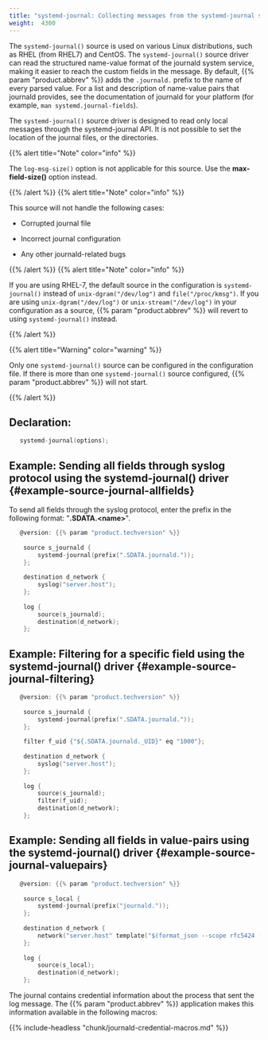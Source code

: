 ```yaml
---
title: "systemd-journal: Collecting messages from the systemd-journal system log storage"
weight:  4300
---
```

<!-- DISCLAIMER: This file is based on the syslog-ng Open Source Edition documentation https://github.com/balabit/syslog-ng-ose-guides/commit/2f4a52ee61d1ea9ad27cb4f3168b95408fddfdf2 and is used under the terms of The syslog-ng Open Source Edition Documentation License. The file has been modified by Axoflow. -->

The `systemd-journal()` source is used on various Linux distributions, such as RHEL (from RHEL7) and CentOS. The `systemd-journal()` source driver can read the structured name-value format of the journald system service, making it easier to reach the custom fields in the message. By default, {{% param "product.abbrev" %}} adds the `.journald.` prefix to the name of every parsed value. For a list and description of name-value pairs that journald provides, see the documentation of journald for your platform (for example, `man systemd.journal-fields`).

The `systemd-journal()` source driver is designed to read only local messages through the <span>systemd-journal</span> API. It is not possible to set the location of the journal files, or the directories.

{{% alert title="Note" color="info" %}}

The `log-msg-size()` option is not applicable for this source. Use the **max-field-size()** option instead.

{{% /alert %}} {{% alert title="Note" color="info" %}}

This source will not handle the following cases:

  - Corrupted journal file

  - Incorrect journal configuration

  - Any other journald-related bugs

{{% /alert %}} {{% alert title="Note" color="info" %}}

If you are using RHEL-7, the default source in the configuration is `systemd-journal()` instead of `unix-dgram("/dev/log")` and `file("/proc/kmsg")`. If you are using `unix-dgram("/dev/log")` or `unix-stream("/dev/log")` in your configuration as a source, {{% param "product.abbrev" %}} will revert to using `systemd-journal()` instead.

{{% /alert %}}

{{% alert title="Warning" color="warning" %}}

Only one `systemd-journal()` source can be configured in the configuration file. If there is more than one `systemd-journal()` source configured, {{% param "product.abbrev" %}} will not start.

{{% /alert %}}


## Declaration:

```c
   systemd-journal(options);
```



## Example: Sending all fields through syslog protocol using the systemd-journal() driver {#example-source-journal-allfields}

To send all fields through the syslog protocol, enter the prefix in the following format: "**.SDATA.\<name\>**".

```c
   @version: {{% param "product.techversion" %}}
    
    source s_journald {
        systemd-journal(prefix(".SDATA.journald."));
    };
    
    destination d_network {
        syslog("server.host");
    };
    
    log {
        source(s_journald);
        destination(d_network);
    };
```



## Example: Filtering for a specific field using the systemd-journal() driver {#example-source-journal-filtering}

```c
   @version: {{% param "product.techversion" %}}
    
    source s_journald {
        systemd-journal(prefix(".SDATA.journald."));
    };
    
    filter f_uid {"${.SDATA.journald._UID}" eq "1000"};
    
    destination d_network {
        syslog("server.host");
    };
    
    log {
        source(s_journald);
        filter(f_uid);
        destination(d_network);
    };
```



## Example: Sending all fields in value-pairs using the systemd-journal() driver {#example-source-journal-valuepairs}

```c
   @version: {{% param "product.techversion" %}}
    
    source s_local {
        systemd-journal(prefix("journald."));
    };
    
    destination d_network {
        network("server.host" template("$(format_json --scope rfc5424 --key journald.*)\n"));
    };
    
    log {
        source(s_local);
        destination(d_network);
    };
```


The journal contains credential information about the process that sent the log message. The {{% param "product.abbrev" %}} application makes this information available in the following macros:

{{% include-headless "chunk/journald-credential-macros.md" %}}
